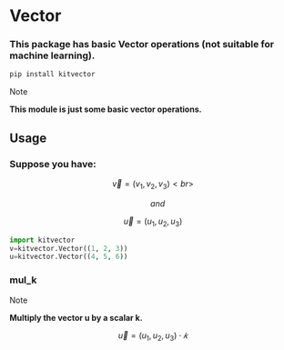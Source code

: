# Vector
### This package has basic Vector operations (not suitable for machine learning).
```py
pip install kitvector
```
> [!NOTE]
> **This module is just some basic vector operations.**
## Usage
### Suppose you have: 

$$
 \vec{v}=(v_1, v_2, v_3)<br>
$$
 
$$
 \quad and
$$
 
$$
 \vec{u}=(u_1, u_2, u_3)
$$
```py
import kitvector
v=kitvector.Vector((1, 2, 3))
u=kitvector.Vector((4, 5, 6))
```
### mul_k
> [!NOTE]
> **Multiply the vector u by a scalar k.**

$$
 \vec{u}=(u_1, u_2, u_3)⋅𝑘
$$

